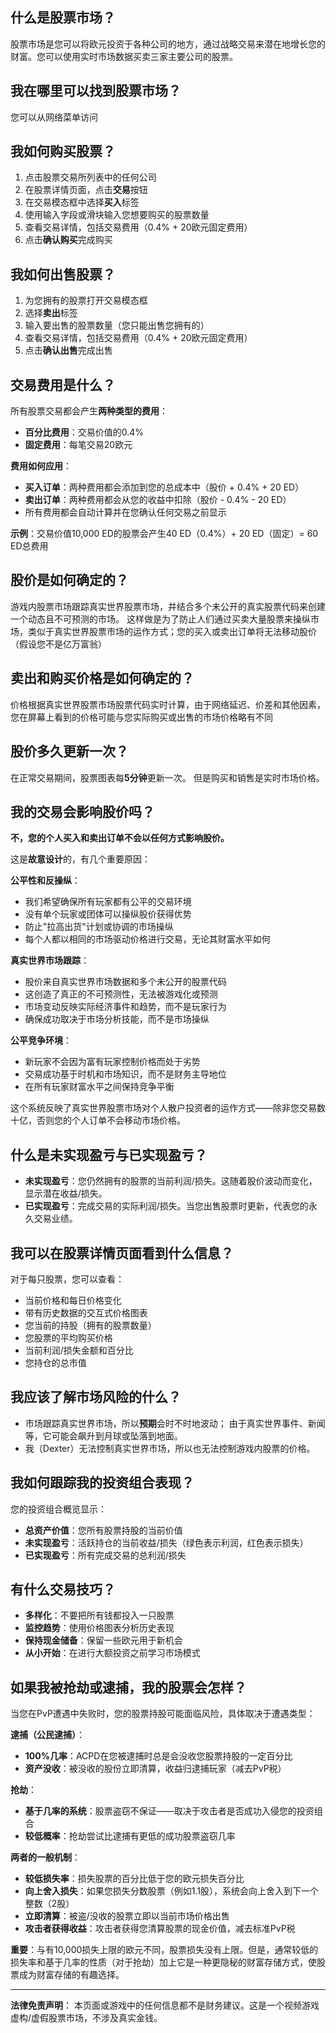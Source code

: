 ## 什么是股票市场？
股票市场是您可以将欧元投资于各种公司的地方，通过战略交易来潜在地增长您的财富。您可以使用实时市场数据买卖三家主要公司的股票。

## 我在哪里可以找到股票市场？
您可以从网络菜单访问

## 我如何购买股票？
1. 点击股票交易所列表中的任何公司
2. 在股票详情页面，点击**交易**按钮
3. 在交易模态框中选择**买入**标签
4. 使用输入字段或滑块输入您想要购买的股票数量
5. 查看交易详情，包括交易费用（0.4% + 20欧元固定费用）
6. 点击**确认购买**完成购买

## 我如何出售股票？
1. 为您拥有的股票打开交易模态框
2. 选择**卖出**标签
3. 输入要出售的股票数量（您只能出售您拥有的）
4. 查看交易详情，包括交易费用（0.4% + 20欧元固定费用）
5. 点击**确认出售**完成出售

## 交易费用是什么？
所有股票交易都会产生**两种类型的费用**：
- **百分比费用**：交易价值的0.4%
- **固定费用**：每笔交易20欧元

**费用如何应用**：
- **买入订单**：两种费用都会添加到您的总成本中（股价 + 0.4% + 20 ED）
- **卖出订单**：两种费用都会从您的收益中扣除（股价 - 0.4% - 20 ED）
- 所有费用都会自动计算并在您确认任何交易之前显示

**示例**：交易价值10,000 ED的股票会产生40 ED（0.4%）+ 20 ED（固定）= 60 ED总费用

## 股价是如何确定的？
游戏内股票市场跟踪真实世界股票市场，并结合多个未公开的真实股票代码来创建一个动态且不可预测的市场。
这样做是为了防止人们通过买卖大量股票来操纵市场，类似于真实世界股票市场的运作方式；您的买入或卖出订单将无法移动股价（假设您不是亿万富翁）

## 卖出和购买价格是如何确定的？
价格根据真实世界股票市场股票代码实时计算，由于网络延迟、价差和其他因素，您在屏幕上看到的价格可能与您实际购买或出售的市场价格略有不同

## 股价多久更新一次？
在正常交易期间，股票图表每**5分钟**更新一次。
但是购买和销售是实时市场价格。

## 我的交易会影响股价吗？
**不，您的个人买入和卖出订单不会以任何方式影响股价。**

这是**故意设计**的，有几个重要原因：

**公平性和反操纵**：
- 我们希望确保所有玩家都有公平的交易环境
- 没有单个玩家或团体可以操纵股价获得优势
- 防止"拉高出货"计划或协调的市场操纵
- 每个人都以相同的市场驱动价格进行交易，无论其财富水平如何

**真实世界市场跟踪**：
- 股价来自真实世界市场数据和多个未公开的股票代码
- 这创造了真正的不可预测性，无法被游戏化或预测
- 市场变动反映实际经济事件和趋势，而不是玩家行为
- 确保成功取决于市场分析技能，而不是市场操纵

**公平竞争环境**：
- 新玩家不会因为富有玩家控制价格而处于劣势
- 交易成功基于时机和市场知识，而不是财务主导地位
- 在所有玩家财富水平之间保持竞争平衡

这个系统反映了真实世界股票市场对个人散户投资者的运作方式——除非您交易数十亿，否则您的个人订单不会移动市场价格。

## 什么是未实现盈亏与已实现盈亏？
- **未实现盈亏**：您仍然拥有的股票的当前利润/损失。这随着股价波动而变化，显示潜在收益/损失。
- **已实现盈亏**：完成交易的实际利润/损失。当您出售股票时更新，代表您的永久交易业绩。

## 我可以在股票详情页面看到什么信息？
对于每只股票，您可以查看：
- 当前价格和每日价格变化
- 带有历史数据的交互式价格图表
- 您当前的持股（拥有的股票数量）
- 您股票的平均购买价格
- 当前利润/损失金额和百分比
- 您持仓的总市值

## 我应该了解市场风险的什么？
- 市场跟踪真实世界市场，所以**预期**会时不时地波动；
由于真实世界事件、新闻等，它可能会飙升到月球或坠落到地面。
- 我（Dexter）无法控制真实世界市场，所以也无法控制游戏内股票的价格。

## 我如何跟踪我的投资组合表现？
您的投资组合概览显示：
- **总资产价值**：您所有股票持股的当前价值
- **未实现盈亏**：活跃持仓的当前收益/损失（绿色表示利润，红色表示损失）
- **已实现盈亏**：所有完成交易的总利润/损失

## 有什么交易技巧？
- **多样化**：不要把所有钱都投入一只股票
- **监控趋势**：使用价格图表分析历史表现
- **保持现金储备**：保留一些欧元用于新机会
- **从小开始**：在进行大额投资之前学习市场模式

## 如果我被抢劫或逮捕，我的股票会怎样？
当您在PvP遭遇中失败时，您的股票持股可能面临风险，具体取决于遭遇类型：

**逮捕（公民逮捕）**：
- **100%几率**：ACPD在您被逮捕时总是会没收您股票持股的一定百分比
- **资产没收**：被没收的股份立即清算，收益归逮捕玩家（减去PvP税）

**抢劫**：
- **基于几率的系统**：股票盗窃不保证——取决于攻击者是否成功入侵您的投资组合
- **较低概率**：抢劫尝试比逮捕有更低的成功股票盗窃几率

**两者的一般机制**：
- **较低损失率**：损失股票的百分比低于您的欧元损失百分比
- **向上舍入损失**：如果您损失分数股票（例如1.1股），系统会向上舍入到下一个整数（2股）
- **立即清算**：被盗/没收的股票立即以当前市场价格出售
- **攻击者获得收益**：攻击者获得您清算股票的现金价值，减去标准PvP税

**重要**：与有10,000损失上限的欧元不同，股票损失没有上限。但是，通常较低的损失率和基于几率的性质（对于抢劫）加上它是一种更隐秘的财富存储方式，使股票成为财富存储的有趣选择。

---
**法律免责声明**：
本页面或游戏中的任何信息都不是财务建议。这是一个视频游戏虚构/虚假股票市场，不涉及真实金钱。